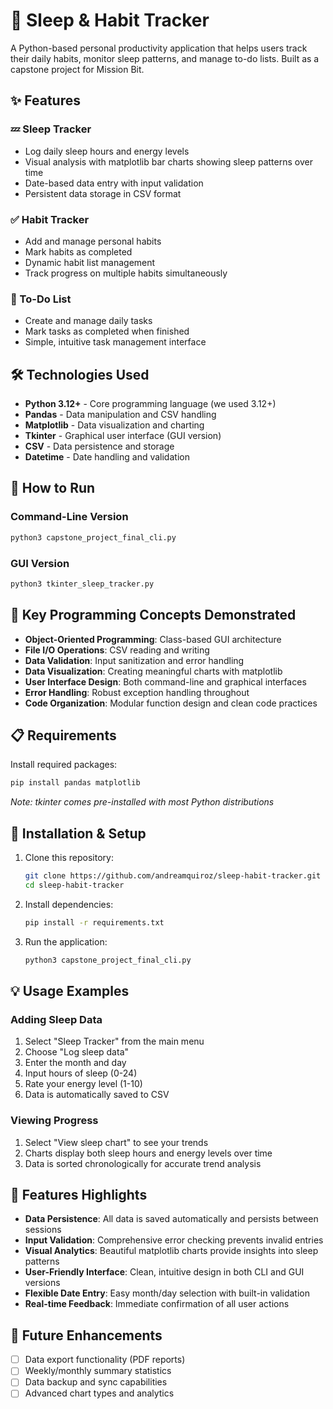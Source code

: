 # 🌟 Sleep & Habit Tracker

A Python-based personal productivity application that helps users track their daily habits, monitor sleep patterns, and manage to-do lists. Built as a capstone project for Mission Bit.

## ✨ Features

### 💤 Sleep Tracker
- Log daily sleep hours and energy levels
- Visual analysis with matplotlib bar charts showing sleep patterns over time
- Date-based data entry with input validation
- Persistent data storage in CSV format

### ✅ Habit Tracker
- Add and manage personal habits
- Mark habits as completed
- Dynamic habit list management
- Track progress on multiple habits simultaneously

### 📝 To-Do List
- Create and manage daily tasks
- Mark tasks as completed when finished
- Simple, intuitive task management interface

## 🛠️ Technologies Used

- **Python 3.12+** - Core programming language (we used 3.12+)
- **Pandas** - Data manipulation and CSV handling
- **Matplotlib** - Data visualization and charting
- **Tkinter** - Graphical user interface (GUI version)
- **CSV** - Data persistence and storage
- **Datetime** - Date handling and validation

## 🚀 How to Run

### Command-Line Version
```bash
python3 capstone_project_final_cli.py
```

### GUI Version
```bash
python3 tkinter_sleep_tracker.py
```

## 🎯 Key Programming Concepts Demonstrated

- **Object-Oriented Programming**: Class-based GUI architecture
- **File I/O Operations**: CSV reading and writing
- **Data Validation**: Input sanitization and error handling
- **Data Visualization**: Creating meaningful charts with matplotlib
- **User Interface Design**: Both command-line and graphical interfaces
- **Error Handling**: Robust exception handling throughout
- **Code Organization**: Modular function design and clean code practices

## 📋 Requirements

Install required packages:
```bash
pip install pandas matplotlib
```

*Note: tkinter comes pre-installed with most Python distributions*

## 🔧 Installation & Setup

1. Clone this repository:
   ```bash
   git clone https://github.com/andreamquiroz/sleep-habit-tracker.git
   cd sleep-habit-tracker
   ```

2. Install dependencies:
   ```bash
   pip install -r requirements.txt
   ```

3. Run the application:
   ```bash
   python3 capstone_project_final_cli.py

## 💡 Usage Examples

### Adding Sleep Data
1. Select "Sleep Tracker" from the main menu
2. Choose "Log sleep data"
3. Enter the month and day
4. Input hours of sleep (0-24)
5. Rate your energy level (1-10)
6. Data is automatically saved to CSV

### Viewing Progress
1. Select "View sleep chart" to see your trends
2. Charts display both sleep hours and energy levels over time
3. Data is sorted chronologically for accurate trend analysis

## 🌟 Features Highlights

- **Data Persistence**: All data is saved automatically and persists between sessions
- **Input Validation**: Comprehensive error checking prevents invalid entries
- **Visual Analytics**: Beautiful matplotlib charts provide insights into sleep patterns
- **User-Friendly Interface**: Clean, intuitive design in both CLI and GUI versions
- **Flexible Date Entry**: Easy month/day selection with built-in validation
- **Real-time Feedback**: Immediate confirmation of all user actions

## 🔮 Future Enhancements

- [ ] Data export functionality (PDF reports)
- [ ] Weekly/monthly summary statistics
- [ ] Data backup and sync capabilities
- [ ] Advanced chart types and analytics
